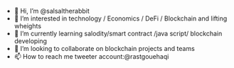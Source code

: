 - 👋 Hi, I’m @salsaltherabbit
- 👀 I’m interested in technology / Economics / DeFi / Blockchain and lifting wheights
- 🌱 I’m currently learning salodity/smart contract /java script/ blockchain developing
- 💞️ I’m looking to collaborate on blockchain projects and teams
- 📫 How to reach me tweeter account:@rastgouehaqi
<!---
salsaltherabbit/salsaltherabbit is a ✨ special ✨ repository because its `README.md` (this file) appears on your GitHub profile.
You can click the Preview link to take a look at your changes.
--->
